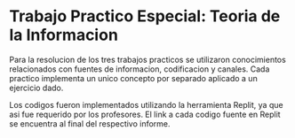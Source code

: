 # Trabajo Practico Especial: Teoria de la Informacion

Para la resolucion de los tres trabajos practicos se utilizaron conocimientos relacionados con fuentes de informacion, codificacion y canales. Cada practico implementa un unico concepto por separado aplicado a un ejercicio dado.

Los codigos fueron implementados utilizando la herramienta Replit, ya que asi fue requerido por los profesores. El link a cada codigo fuente en Replit se encuentra al final del respectivo informe.

